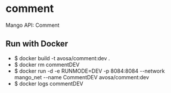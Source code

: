 # comment
Mango API: Comment

## Run with Docker
* $ docker build -t avosa/comment:dev .
* $ docker rm commentDEV
* $ docker run -d -e RUNMODE=DEV -p 8084:8084 --network mango_net --name CommentDEV avosa/comment:dev
* $ docker logs commentDEV